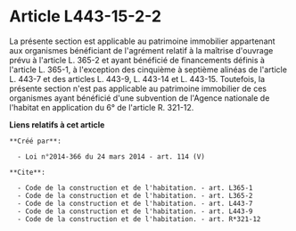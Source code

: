 # Article L443-15-2-2

La présente section est applicable au patrimoine immobilier appartenant aux organismes bénéficiant de l'agrément relatif à la
maîtrise d'ouvrage prévu à l'article L. 365-2 et ayant bénéficié de financements définis à l'article L. 365-1, à l'exception
des cinquième à septième alinéas de l'article L. 443-7 et des articles L. 443-9, L. 443-14 et L. 443-15. Toutefois, la
présente section n'est pas applicable au patrimoine immobilier de ces organismes ayant bénéficié d'une subvention de l'Agence
nationale de l'habitat en application du 6° de l'article R. 321-12.

**Liens relatifs à cet article**

	**Créé par**:

	  - Loi n°2014-366 du 24 mars 2014 - art. 114 (V)

	**Cite**:

	  - Code de la construction et de l'habitation. - art. L365-1
	  - Code de la construction et de l'habitation. - art. L365-2
	  - Code de la construction et de l'habitation. - art. L443-7
	  - Code de la construction et de l'habitation. - art. L443-9
	  - Code de la construction et de l'habitation. - art. R*321-12
